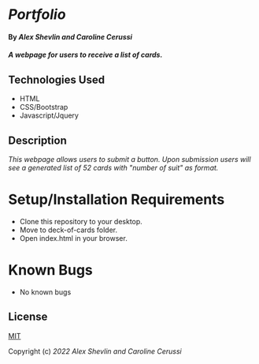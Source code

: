 # _Portfolio_

#### By _**Alex Shevlin and Caroline Cerussi**_

#### _A webpage for users to receive a list of cards._

## Technologies Used

* HTML
* CSS/Bootstrap
* Javascript/Jquery

## Description

_This webpage allows users to submit a button. Upon submission users will see a generated list of 52 cards with "number of suit" as format._

# Setup/Installation Requirements

* Clone this repository to your desktop.
* Move to deck-of-cards folder.
* Open index.html in your browser.

# Known Bugs

* No known bugs

## License

[MIT](/LICENSE)

Copyright (c) _2022_ _Alex Shevlin and Caroline Cerussi_